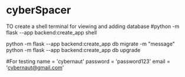 # cyberSpacer


TO create a shell terminal for viewing and adding database 
#python -m flask --app backend:create_app shell

python -m flask --app backend:create_app db migrate -m "message"
python -m flask --app backend:create_app db upgrade

#For testing name = 'cybernaut' password = 'password123' email = 'cybernaut@gmail.com'
